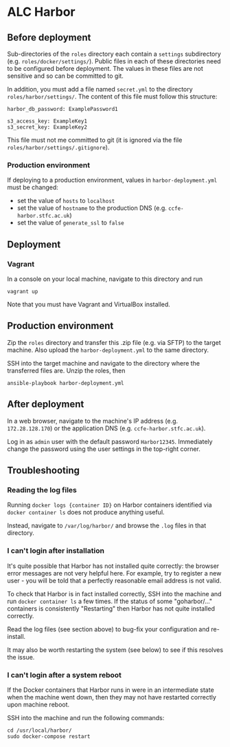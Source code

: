 # ALC Harbor

## Before deployment

Sub-directories of the `roles` directory each contain a `settings` subdirectory (e.g. `roles/docker/settings/`). Public files in each of these directories need to be configured before deployment. The values in these files are not sensitive and so can be committed to git.

In addition, you must add a file named `secret.yml` to the directory `roles/harbor/settings/`. The content of this file must follow this structure:
```
harbor_db_password: ExamplePassword1

s3_access_key: ExampleKey1
s3_secret_key: ExampleKey2
```
This file must not me committed to git (it is ignored via the file `roles/harbor/settings/.gitignore`).

### Production environment

If deploying to a production environment, values in `harbor-deployment.yml` must be changed:
* set the value of `hosts` to `localhost`
* set the value of `hostname` to the production DNS (e.g. `ccfe-harbor.stfc.ac.uk`)
* set the value of `generate_ssl` to `false`

## Deployment

### Vagrant

In a console on your local machine, navigate to this directory and run
```
vagrant up
```

Note that you must have Vagrant and VirtualBox installed.

## Production environment

Zip the `roles` directory and transfer this .zip file (e.g. via SFTP) to the target machine. Also upload the `harbor-deployment.yml` to the same directory.

SSH into the target machine and navigate to the directory where the transferred files are. Unzip the roles, then
```
ansible-playbook harbor-deployment.yml
```

## After deployment

In a web browser, navigate to the machine's IP address (e.g. `172.28.128.170`) or the application DNS (e.g. `ccfe-harbor.stfc.ac.uk`).

Log in as `admin` user with the default password `Harbor12345`. Immediately change the password using the user settings in the top-right corner.


## Troubleshooting

### Reading the log files

Running `docker logs {container ID}` on Harbor containers identified via `docker container ls` does not produce anything useful.

Instead, navigate to `/var/log/harbor/` and browse the `.log` files in that directory.

### I can't login after installation

It's quite possible that Harbor has not installed quite correctly: the browser error messages are not very helpful here. For example, try to register a new user - you will be told that a perfectly reasonable email address is not valid.

To check that Harbor is in fact installed correctly, SSH into the machine and run `docker container ls` a few times. If the status of some "goharbor/..." containers is consistently "Restarting" then Harbor has not quite installed correctly.

Read the log files (see section above) to bug-fix your configuration and re-install.

It may also be worth restarting the system (see below) to see if this resolves the issue.

### I can't login after a system reboot

If the Docker containers that Harbor runs in were in an intermediate state when the machine went down, then they may not have restarted correctly upon machine reboot.

SSH into the machine and run the following commands:
```
cd /usr/local/harbor/
sudo docker-compose restart
```
